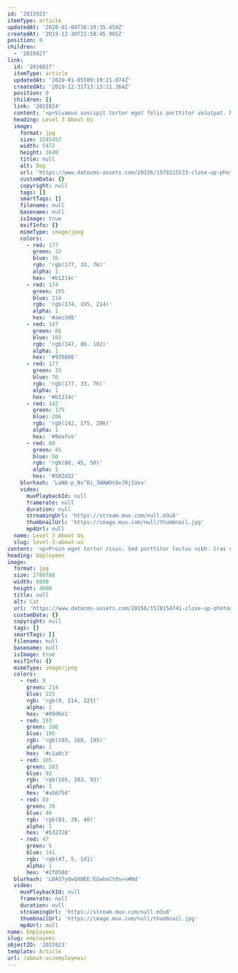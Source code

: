 ```yaml
---
id: '2015923'
itemType: article
updatedAt: '2020-01-04T16:19:35.459Z'
createdAt: '2019-12-30T21:58:45.965Z'
position: 0
children:
  - '2016827'
link:
  id: '2016827'
  itemType: article
  updatedAt: '2020-01-05T09:19:21.074Z'
  createdAt: '2019-12-31T13:13:11.364Z'
  position: 0
  children: []
  link: '2015924'
  content: '<p>Vivamus suscipit tortor eget felis porttitor volutpat. Nulla porttitor accumsan tincidunt. Mauris blandit aliquet elit, eget tincidunt nibh pulvinar a. Proin eget tortor risus.</p><p>Curabitur arcu erat, accumsan id imperdiet et, porttitor at sem. Curabitur arcu erat, accumsan id imperdiet et, porttitor at sem. Sed porttitor lectus nibh. Cras ultricies ligula sed magna dictum porta.</p>'
  heading: Level 3 About Us
  image:
    format: jpg
    size: 1545457
    width: 5472
    height: 3648
    title: null
    alt: Dog
    url: 'https://www.datocms-assets.com/20156/1578215533-close-up-photo-of-dog-wearing-sunglasses-1629781.jpg'
    customData: {}
    copyright: null
    tags: []
    smartTags: []
    filename: null
    basename: null
    isImage: true
    exifInfo: {}
    mimeType: image/jpeg
    colors:
      - red: 177
        green: 33
        blue: 76
        rgb: 'rgb(177, 33, 76)'
        alpha: 1
        hex: '#b1214c'
      - red: 174
        green: 195
        blue: 214
        rgb: 'rgb(174, 195, 214)'
        alpha: 1
        hex: '#aec3d6'
      - red: 147
        green: 86
        blue: 102
        rgb: 'rgb(147, 86, 102)'
        alpha: 1
        hex: '#935666'
      - red: 177
        green: 33
        blue: 76
        rgb: 'rgb(177, 33, 76)'
        alpha: 1
        hex: '#b1214c'
      - red: 142
        green: 175
        blue: 206
        rgb: 'rgb(142, 175, 206)'
        alpha: 1
        hex: '#8eafce'
      - red: 80
        green: 45
        blue: 50
        rgb: 'rgb(80, 45, 50)'
        alpha: 1
        hex: '#502d32'
    blurhash: 'LaNA-p_Nx^Di_3WAWUt8x]RjIUxv'
    video:
      muxPlaybackId: null
      framerate: null
      duration: null
      streamingUrl: 'https://stream.mux.com/null.m3u8'
      thumbnailUrl: 'https://image.mux.com/null/thumbnail.jpg'
      mp4Url: null
  name: Level 3 About Us
  slug: level-3-about-us
content: '<p>Proin eget tortor risus. Sed porttitor lectus nibh. Cras ultricies ligula sed magna dictum porta. Curabitur arcu erat, accumsan id imperdiet et, porttitor at sem.</p><p>Curabitur arcu erat, accumsan id imperdiet et, porttitor at sem. Nulla quis lorem ut libero malesuada feugiat. Proin eget tortor risus. Nulla quis lorem ut libero malesuada feugiat.</p><p>Quisque velit nisi, pretium ut lacinia in, elementum id enim. Praesent sapien massa, convallis a pellentesque nec, egestas non nisi. Vivamus magna justo, lacinia eget consectetur sed, convallis at tellus. Quisque velit nisi, pretium ut lacinia in, elementum id enim.</p>'
heading: Employees
image:
  format: jpg
  size: 2788788
  width: 6000
  height: 4000
  title: null
  alt: Cat
  url: 'https://www.datocms-assets.com/20156/1578154741-close-up-photography-of-tabby-cat-looking-on-camera-843558.jpg'
  customData: {}
  copyright: null
  tags: []
  smartTags: []
  filename: null
  basename: null
  isImage: true
  exifInfo: {}
  mimeType: image/jpeg
  colors:
    - red: 9
      green: 214
      blue: 225
      rgb: 'rgb(9, 214, 225)'
      alpha: 1
      hex: '#09d6e1'
    - red: 193
      green: 168
      blue: 195
      rgb: 'rgb(193, 168, 195)'
      alpha: 1
      hex: '#c1a8c3'
    - red: 165
      green: 103
      blue: 93
      rgb: 'rgb(165, 103, 93)'
      alpha: 1
      hex: '#a5675d'
    - red: 83
      green: 39
      blue: 40
      rgb: 'rgb(83, 39, 40)'
      alpha: 1
      hex: '#532728'
    - red: 47
      green: 5
      blue: 141
      rgb: 'rgb(47, 5, 141)'
      alpha: 1
      hex: '#2f058d'
  blurhash: 'LDAS7y$w$XNEE:EUwhxCt0s=s#Nd'
  video:
    muxPlaybackId: null
    framerate: null
    duration: null
    streamingUrl: 'https://stream.mux.com/null.m3u8'
    thumbnailUrl: 'https://image.mux.com/null/thumbnail.jpg'
    mp4Url: null
name: Employees
slug: employees
objectID: '2015923'
template: Article
url: /about-us/employees/
---
```


